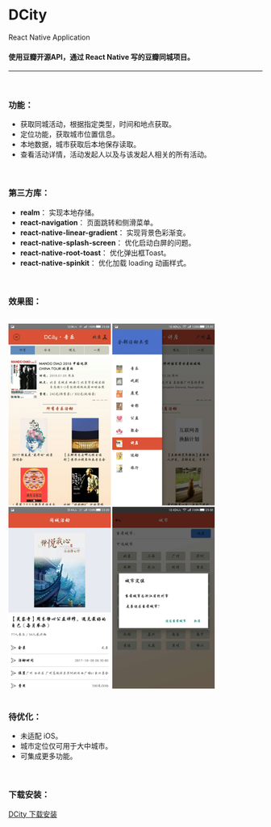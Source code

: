 
# DCity

React Native Application

#### 使用豆瓣开源API，通过 React Native 写的豆瓣同城项目。

<hr>
<br>

### 功能：

 - 获取同城活动，根据指定类型，时间和地点获取。
 - 定位功能，获取城市位置信息。
 - 本地数据，城市获取后本地保存读取。
 - 查看活动详情，活动发起人以及与该发起人相关的所有活动。

<br>

### 第三方库：
 
 - **realm**： 实现本地存储。
 - **react-navigation**： 页面跳转和侧滑菜单。
 - **react-native-linear-gradient**： 实现背景色彩渐变。
 - **react-native-splash-screen**： 优化启动白屏的问题。
 - **react-native-root-toast**：  优化弹出框Toast。
 - **react-native-spinkit**： 优化加载 loading 动画样式。
 
<br>

### 效果图：

<br>
<div>
<img src="./README_Image/we.jpg" height=360 />

<img src="./README_Image/we1.jpg" height=360 />
</div>
<div>
<img src="./README_Image/we2.jpg" height=360 />

<img src="./README_Image/we3.jpg" height=360 />
</div>

<br>

### 待优化：

 - 未适配 iOS。
 - 城市定位仅可用于大中城市。
 - 可集成更多功能。

<br>

### 下载安装：

<a href="https://fir.im/7k3v"> DCity 下载安装</a>




